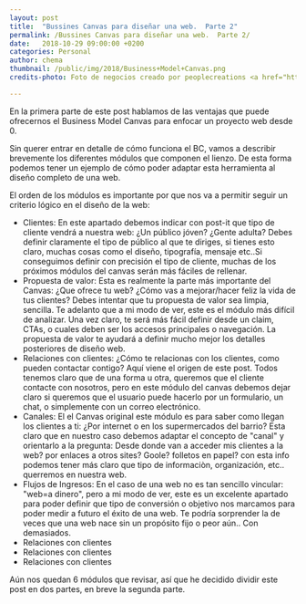 ```yaml
---
layout: post
title:  "Bussines Canvas para diseñar una web.  Parte 2"
permalink: /Bussines Canvas para diseñar una web.  Parte 2/
date:   2018-10-29 09:00:00 +0200
categories: Personal
author: chema
thumbnail: /public/img/2018/Business+Model+Canvas.png
credits-photo: Foto de negocios creado por peoplecreations <a href="https://www.freepik.es/fotos-vectores-gratis/negocios">- www.freepik.es</a>

---
```

En la primera parte de este post hablamos de las ventajas que puede ofrecernos el Business Model Canvas para enfocar un proyecto web desde 0. 

Sin querer entrar en detalle de cómo funciona el BC, vamos a describir brevemente los diferentes módulos que componen el lienzo. De esta forma podemos tener un ejemplo de cómo poder adaptar esta herramienta al diseño completo de una web. 

El orden de los módulos es importante por que nos va a permitir seguir un criterio lógico en el diseño de la web:
<ul>
<li>Clientes: En este apartado debemos indicar con post-it que tipo de cliente vendrá a nuestra web: ¿Un público jóven? ¿Gente adulta? Debes definir claramente el tipo de  público al que te diriges, si tienes esto claro, muchas cosas como el diseño, tipografía, mensaje etc..Si conseguimos definir con precisión el tipo de cliente, muchas de los próximos módulos del canvas serán más fáciles de rellenar. </li>
<li>Propuesta de valor: Esta es realmente la parte más importante del Canvas: ¿Que ofrece tu web?  ¿Cómo vas a mejorar/hacer feliz la vida de tus clientes? Debes intentar que tu propuesta de valor sea limpia, sencilla. Te adelanto que a mi modo de ver, este es el módulo más difícil de analizar. Una vez claro, te será más fácil definir desde un claim, CTAs, o cuales deben ser los accesos principales o navegación. La propuesta de valor te ayudará a definir mucho mejor los detalles posteriores de diseño web.</li>
<li>Relaciones con clientes: ¿Cómo te relacionas con los clientes, como pueden contactar contigo? Aquí viene el origen de este post. Todos tenemos claro que de una forma u otra, queremos que el cliente contacte con nosotros, pero en este módulo del canvas debemos dejar claro si queremos que el usuario puede hacerlo por un formulario, un chat, o simplemente con un correo electrónico. </li>
  <li>Canales: El el Canvas original este módulo es para saber como llegan los clientes a ti: ¿Por internet o en los supermercados del barrio? Esta claro que en nuestro caso debemos adaptar el concepto de "canal" y orientarlo a la pregunta: Desde donde van a acceder mis clientes a la web? por enlaces a otros sites? Goole? folletos en papel? con esta info podemos tener más claro que tipo de informaciòn, organización, etc.. querremos en nuestra web. </li>
  <li>Flujos de Ingresos: En el caso de una web no es tan sencillo vincular: "web=a dinero", pero a mi modo de ver, este es un excelente apartado para poder definir que tipo de conversión o objetivo nos marcamos para poder medir a futuro el éxito de una web. Te podría sorprender la de veces que una web nace sin un propósito fijo o peor aún.. Con demasiados. </li>
  <li>Relaciones con clientes</li>
    <li>Relaciones con clientes</li>
    <li>Relaciones con clientes</li>
</ul>

Aún nos quedan 6 módulos que revisar, así que he decidido dividir este post en dos partes, en breve la segunda parte. 

